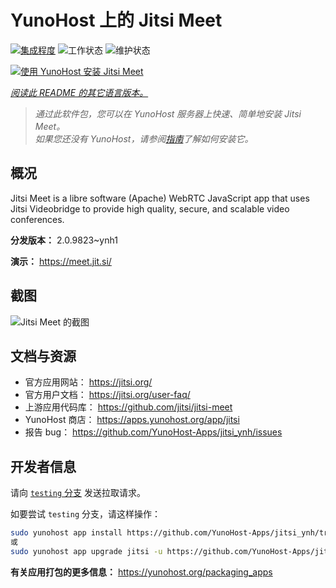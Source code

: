 <!--
注意：此 README 由 <https://github.com/YunoHost/apps/tree/master/tools/readme_generator> 自动生成
请勿手动编辑。
-->

# YunoHost 上的 Jitsi Meet

[![集成程度](https://apps.yunohost.org/badge/integration/jitsi)](https://ci-apps.yunohost.org/ci/apps/jitsi/)
![工作状态](https://apps.yunohost.org/badge/state/jitsi)
![维护状态](https://apps.yunohost.org/badge/maintained/jitsi)

[![使用 YunoHost 安装 Jitsi Meet](https://install-app.yunohost.org/install-with-yunohost.svg)](https://install-app.yunohost.org/?app=jitsi)

*[阅读此 README 的其它语言版本。](./ALL_README.md)*

> *通过此软件包，您可以在 YunoHost 服务器上快速、简单地安装 Jitsi Meet。*  
> *如果您还没有 YunoHost，请参阅[指南](https://yunohost.org/install)了解如何安装它。*

## 概况

Jitsi Meet is a libre software (Apache) WebRTC JavaScript app that uses Jitsi Videobridge to provide high quality, secure, and scalable video conferences.

**分发版本：** 2.0.9823~ynh1

**演示：** <https://meet.jit.si/>

## 截图

![Jitsi Meet 的截图](./doc/screenshots/screenshot.png)

## 文档与资源

- 官方应用网站： <https://jitsi.org/>
- 官方用户文档： <https://jitsi.org/user-faq/>
- 上游应用代码库： <https://github.com/jitsi/jitsi-meet>
- YunoHost 商店： <https://apps.yunohost.org/app/jitsi>
- 报告 bug： <https://github.com/YunoHost-Apps/jitsi_ynh/issues>

## 开发者信息

请向 [`testing` 分支](https://github.com/YunoHost-Apps/jitsi_ynh/tree/testing) 发送拉取请求。

如要尝试 `testing` 分支，请这样操作：

```bash
sudo yunohost app install https://github.com/YunoHost-Apps/jitsi_ynh/tree/testing --debug
或
sudo yunohost app upgrade jitsi -u https://github.com/YunoHost-Apps/jitsi_ynh/tree/testing --debug
```

**有关应用打包的更多信息：** <https://yunohost.org/packaging_apps>
